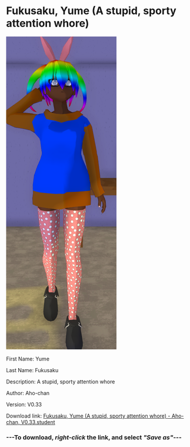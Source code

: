 # Fukusaku, Yume (A stupid, sporty attention whore)

<img src = "https://raw.githubusercontent.com/Arbiter1223/Daigaku-Gurashi-Custom-Students/master/Students/Files/Fukusaku%2C%20Yume%20(A%20stupid%2C%20sporty%20attention%20whore).png">

First Name: Yume

Last Name: Fukusaku

Description: A stupid, sporty attention whore

Author: Aho-chan

Version: V0.33

Download link: <a href="https://raw.githubusercontent.com/Arbiter1223/Daigaku-Gurashi-Custom-Students/master/Students/Files/Fukusaku%2C%20Yume%20(A%20stupid%2C%20sporty%20attention%20whore)%20-%20Aho-chan%2C%20V0.33.student">Fukusaku, Yume (A stupid, sporty attention whore) - Aho-chan, V0.33.student</a>

### ---**To download, _right-click_ the link, and select _"Save as"_**---
